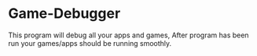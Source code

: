 # Game-Debugger
This program will debug all your apps and games, After program has been run your games/apps should be running smoothly. 
